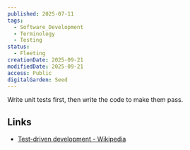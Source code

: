 ```yaml
---
published: 2025-07-11
tags:
  - Software_Development
  - Terminology
  - Testing
status:
  - Fleeting
creationDate: 2025-09-21
modifiedDate: 2025-09-21
access: Public
digitalGarden: Seed
---
```


Write unit tests first, then write the code to make them pass.

## Links

- [Test-driven development - Wikipedia](https://en.wikipedia.org/wiki/Test-driven_development)
